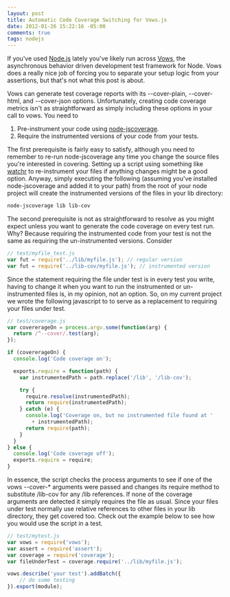 ```yaml
---
layout: post
title: Automatic Code Coverage Switching for Vows.js
date: 2012-01-26 15:22:16 -05:00
comments: true
tags: nodejs
---
```

 If you've used [Node.js](http://nodejs.org) lately you've likely run across [Vows](http://vowsjs.org/), the asynchronous behavior driven development test framework for Node. Vows does a really nice job of forcing you to separate your setup logic from your assertions, but that's not what this post is about.

Vows can generate test coverage reports with its --cover-plain, --cover-html, and --cover-json options. Unfortunately, creating code coverage metrics isn't as straightforward as simply including these options in your call to vows. You need to

1. Pre-instrument your code using [node-jscoverage](https://github.com/visionmedia/node-jscoverage).
2. Require the instrumented versions of your code from your tests.

The first prerequisite is fairly easy to satisfy, although you need to remember to re-run node-jscoverage any time you change the source files you're interested in covering. Setting up a script using something like [watchr](https://github.com/balupton/watchr) to re-instrument your files if anything changes might be a good option. Anyway, simply executing the following (assuming you've installed node-jscoverage and added it to your path) from the root of your node project will create the instrumented versions of the files in your lib directory:

``` bash
node-jscoverage lib lib-cov
```

The second prerequisite is not as straightforward to resolve as you might expect unless you want to generate the code coverage on every test run. Why? Because requiring the instrumented code from your test is not the same as requiring the un-instrumented versions. Consider

``` js
// test/myfile_test.js
var fut = require('../lib/myfile.js'); // regular version
var fut = require('../lib-cov/myfile.js'); // instrumented version
```

Since the statement requiring the file under test is in every test you write, having to change it when you want to run the instrumented or un-instrumented files is, in my opinion, not an option. So, on my current project we wrote the following javascript to to serve as a replacement to requiring your files under test.

``` js
// test/coverage.js
var covererageOn = process.argv.some(function(arg) {
  return /^--cover/.test(arg);  
});

if (covererageOn) {
  console.log('Code coverage on');

  exports.require = function(path) {
    var instrumentedPath = path.replace('/lib', '/lib-cov');

    try {
      require.resolve(instrumentedPath);
      return require(instrumentedPath);
    } catch (e) {
      console.log('Coverage on, but no instrumented file found at ' 
        + instrumentedPath);
      return require(path);
    }
  }
} else {
  console.log('Code coverage off');
  exports.require = require;
}
```

In essence, the script checks the process arguments to see if one of the vows --cover-* arguments were passed and changes its require method to substitute /lib-cov for any /lib references. If none of the coverage arguments are detected it simply requires the file as usual. Since your files under test normally use relative references to other files in your lib directory, they get covered too. Check out the example below to see how you would use the script in a test.

``` js
// test/mytest.js
var vows = require('vows');
var assert = require('assert');
var coverage = require('coverage');
var fileUnderTest = coverage.require('../lib/myfile.js');

vows.describe('your test').addBatch({
    // do some testing
}).export(module);
```
